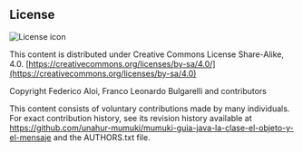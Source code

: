 ## License
![License icon](https://licensebuttons.net/l/by-sa/3.0/88x31.png)

This content is distributed under Creative Commons License Share-Alike, 4.0. [https://creativecommons.org/licenses/by-sa/4.0/](https://creativecommons.org/licenses/by-sa/4.0)

Copyright Federico Aloi, Franco Leonardo Bulgarelli and contributors

This content consists of voluntary contributions made by many
individuals. For exact contribution history, see its revision history
available at https://github.com/unahur-mumuki/mumuki-guia-java-la-clase-el-objeto-y-el-mensaje and the AUTHORS.txt file.

